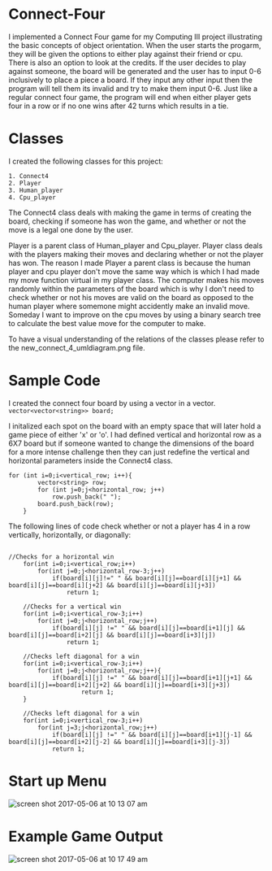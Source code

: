 # Connect-Four

I implemented a Connect Four game for my Computing III project illustrating the basic concepts of object orientation. When the user starts 
the progarm, they will be given the options to either play against their friend or cpu. There is also an option to look at the credits. If 
the user decides to play against someone, the board will be generated and the user has to input 0-6 inclusively to place a piece a board.
If they input any other input then the program will tell them its invalid and try to make them input 0-6. Just like a regular connect four game,
the program will end when either player gets four in a row or if no one wins after 42 turns which results in a tie.

# Classes

I created the following classes for this project:
```
1. Connect4
2. Player
3. Human_player
4. Cpu_player
```

The Connect4 class deals with making the game in terms of creating the board, checking if someone has won the game, and whether or not the move is a legal one done by the user.

Player is a parent class of Human_player and Cpu_player. Player class deals with the players making their moves and declaring whether or not the player has won. The reason I made Player a parent class is because the human player and cpu player don't move the same way which is which I had made my move function virtual in my player class. The computer makes his moves randomly within the parameters of the board which is why I don't need to check whether or not his moves are valid on the board as opposed to the human player where somemone might accidently make an invalid move. Someday I want to improve on the cpu moves by using a binary search tree to calculate the best value move for the computer to make.


To have a visual understanding of the relations of the classes please refer to the new_connect_4_umldiagram.png file.


# Sample Code

I created the connect four board by using a vector in a vector.
```vector<vector<string>> board;```

I initalized each spot on the board with an empty space that will later hold a game piece of either 'x' or 'o'. I had defined vertical
and horizontal row as a 6X7 board but if someone wanted to change the dimensions of the board for a more intense challenge then they can just redefine the vertical and horizontal parameters inside the Connect4 class.
```
for (int i=0;i<vertical_row; i++){
        vector<string> row;
        for (int j=0;j<horizontal_row; j++)
            row.push_back(" ");
        board.push_back(row);
    }
```

The following lines of code check whether or not a player has 4 in a row vertically, horizontally, or diagonally:
```

//Checks for a horizontal win
    for(int i=0;i<vertical_row;i++)
        for(int j=0;j<horizontal_row-3;j++)
            if(board[i][j]!=" " && board[i][j]==board[i][j+1] && board[i][j]==board[i][j+2] && board[i][j]==board[i][j+3])
                return 1;
    
    //Checks for a vertical win
    for(int i=0;i<vertical_row-3;i++)
        for(int j=0;j<horizontal_row;j++)
            if(board[i][j] !=" " && board[i][j]==board[i+1][j] && board[i][j]==board[i+2][j] && board[i][j]==board[i+3][j])
                return 1;
    
    //Checks left diagonal for a win
    for(int i=0;i<vertical_row-3;i++)
        for(int j=0;j<horizontal_row;j++){
            if(board[i][j] !=" " && board[i][j]==board[i+1][j+1] && board[i][j]==board[i+2][j+2] && board[i][j]==board[i+3][j+3])
                    return 1;
    }
    
    //Checks left diagonal for a win
    for(int i=0;i<vertical_row-3;i++)
        for(int j=3;j<horizontal_row;j++)
            if(board[i][j] !=" " && board[i][j]==board[i+1][j-1] && board[i][j]==board[i+2][j-2] && board[i][j]==board[i+3][j-3])
            return 1;

```


# Start up Menu

![screen shot 2017-05-06 at 10 13 07 am](https://cloud.githubusercontent.com/assets/18603999/25773069/163d0ac4-3245-11e7-9274-bca8baa653d7.png)


# Example Game Output

![screen shot 2017-05-06 at 10 17 49 am](https://cloud.githubusercontent.com/assets/18603999/25773085/504f18a6-3245-11e7-8cd7-30401cbff867.png)


